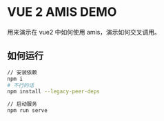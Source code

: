 # VUE 2 AMIS DEMO

用来演示在 vue2 中如何使用 amis，演示如何交叉调用。

## 如何运行

```bash
// 安装依赖
npm i
# 不行的话
npm install --legacy-peer-deps

// 启动服务
npm run serve
```
